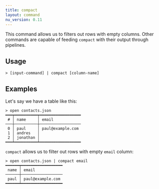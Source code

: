 ```yaml
---
title: compact
layout: command
nu_version: 0.11
---
```


This command allows us to filters out rows with empty columns. Other commands are capable of feeding `compact` with their output through pipelines.

## Usage
```shell
> [input-command] | compact [column-name]
```

## Examples

Let's say we have a table like this:

```shell
> open contacts.json
━━━┯━━━━━━━━━━┯━━━━━━━━━━━━━━━━━━
 # │ name     │ email
───┼──────────┼──────────────────
 0 │ paul     │ paul@example.com
 1 │ andres   │
 2 │ jonathan │
━━━┷━━━━━━━━━━┷━━━━━━━━━━━━━━━━━━
```

`compact` allows us to filter out rows with empty `email` column:

```shell
> open contacts.json | compact email
━━━━━━┯━━━━━━━━━━━━━━━━━━
 name │ email
──────┼──────────────────
 paul │ paul@example.com
━━━━━━┷━━━━━━━━━━━━━━━━━━
```
